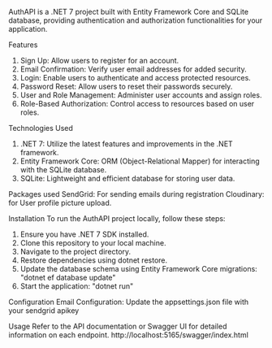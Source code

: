 AuthAPI is a .NET 7 project built with Entity Framework Core and SQLite database, providing authentication and authorization functionalities for your application.

Features
1. Sign Up: Allow users to register for an account.
2. Email Confirmation: Verify user email addresses for added security.
3. Login: Enable users to authenticate and access protected resources.
4. Password Reset: Allow users to reset their passwords securely.
5. User and Role Management: Administer user accounts and assign roles.
6. Role-Based Authorization: Control access to resources based on user roles.


Technologies Used
1. .NET 7: Utilize the latest features and improvements in the .NET framework.
2. Entity Framework Core: ORM (Object-Relational Mapper) for interacting with the SQLite database.
3. SQLite: Lightweight and efficient database for storing user data.


Packages used
SendGrid: For sending emails during registration
Cloudinary: for User profile picture upload.


Installation
To run the AuthAPI project locally, follow these steps:
1. Ensure you have .NET 7 SDK installed.
2. Clone this repository to your local machine.
3. Navigate to the project directory.
4. Restore dependencies using dotnet restore.
5. Update the database schema using Entity Framework Core migrations: "dotnet ef database update"
6. Start the application: "dotnet run"


Configuration
Email Configuration: Update the appsettings.json file with your sendgrid apikey

Usage
Refer to the API documentation or Swagger UI for detailed information on each endpoint.
http://localhost:5165/swagger/index.html
